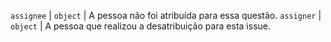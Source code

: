 `assignee` | `object` | A pessoa não foi atribuída para essa questão. `assigner` | `object` | A pessoa que realizou a desatribuição para esta issue.

